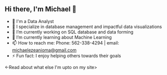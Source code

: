 ## Hi there, I'm Michael 👋

- 💼 I'm a Data Analyst
- 🌟 I specialize in database management and impactful data visualizations
- 🔭 I’m currently working on SQL database and data forming 
- 🌱 I’m currently learning about Machine Learning
- 📫 How to reach me: Phone: 562-338-4294 | email: michaelezeanioma@gmail.com
- ⚡ Fun fact: I enjoy helping others towards their goals

<-Read about what else I'm upto on my site>
